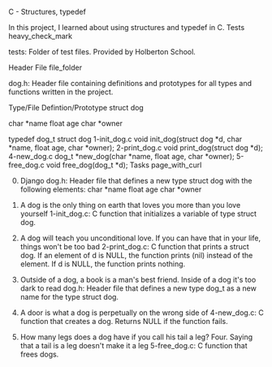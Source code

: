 C - Structures, typedef

In this project, I learned about using structures and typedef in C. Tests heavy_check_mark

tests: Folder of test files. Provided by Holberton School.

Header File file_folder

dog.h: Header file containing definitions and prototypes for all types and functions written in the project.

Type/File Defintion/Prototype struct dog

char *name
float age
char *owner

typedef dog_t struct dog 1-init_dog.c void init_dog(struct dog *d, char *name, float age, char *owner); 2-print_dog.c void print_dog(struct dog *d); 4-new_dog.c dog_t *new_dog(char *name, float age, char *owner); 5-free_dog.c void free_dog(dog_t *d); Tasks page_with_curl

0. Django
    dog.h: Header file that defines a new type struct dog with the following elements:
        char *name
        float age
        char *owner

1. A dog is the only thing on earth that loves you more than you love yourself
    1-init_dog.c: C function that initializes a variable of type struct dog.

2. A dog will teach you unconditional love. If you can have that in your life, things won't be too bad
    2-print_dog.c: C function that prints a struct dog.
        If an element of d is NULL, the function prints (nil) instead of the element.
        If d is NULL, the function prints nothing.

3. Outside of a dog, a book is a man's best friend. Inside of a dog it's too dark to read
    dog.h: Header file that defines a new type dog_t as a new name for the type struct dog.

4. A door is what a dog is perpetually on the wrong side of
    4-new_dog.c: C function that creates a dog.
        Returns NULL if the function fails.

5. How many legs does a dog have if you call his tail a leg? Four. Saying that a tail is a leg doesn't make it a leg
    5-free_dog.c: C function that frees dogs.

